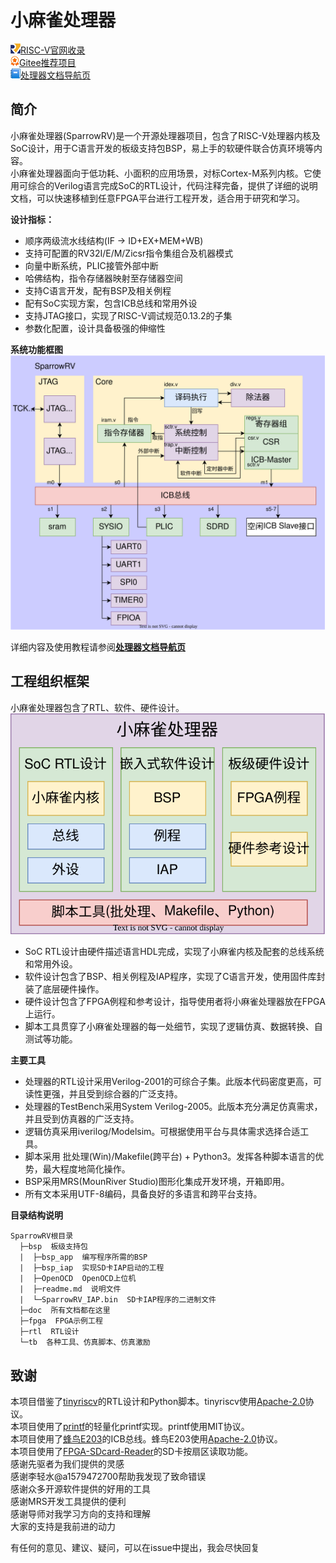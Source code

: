# 小麻雀处理器
[![rvlogo](doc/图库/Readme/rvlogo.bmp)RISC-V官网收录](https://riscv.org/exchange/?_sf_s=sparrowrv)  
[![teelogo](doc/图库/Readme/giteetj.bmp)Gitee推荐项目](https://gitee.com/explore/risc-v)  
[![book](doc/图库/Readme/book.png)处理器文档导航页](doc/文档导航.md)  


## 简介
小麻雀处理器(SparrowRV)是一个开源处理器项目，包含了RISC-V处理器内核及SoC设计，用于C语言开发的板级支持包BSP，易上手的软硬件联合仿真环境等内容。  
小麻雀处理器面向于低功耗、小面积的应用场景，对标Cortex-M系列内核。它使用可综合的Verilog语言完成SoC的RTL设计，代码注释完备，提供了详细的说明文档，可以快速移植到任意FPGA平台进行工程开发，适合用于研究和学习。  

**设计指标：**  
- 顺序两级流水线结构(IF -> ID+EX+MEM+WB)  
- 支持可配置的RV32I/E/M/Zicsr指令集组合及机器模式  
- 向量中断系统，PLIC接管外部中断  
- 哈佛结构，指令存储器映射至存储器空间  
- 支持C语言开发，配有BSP及相关例程  
- 配有SoC实现方案，包含ICB总线和常用外设  
- 支持JTAG接口，实现了RISC-V调试规范0.13.2的子集  
- 参数化配置，设计具备极强的伸缩性  

**系统功能框图**  
![soc架构](doc/图库/Readme/soc架构.svg)  

详细内容及使用教程请参阅[**处理器文档导航页**](doc/文档导航.md)  

## 工程组织框架
小麻雀处理器包含了RTL、软件、硬件设计。  
![组织框架](doc/图库/Readme/工程结构.svg)  
- SoC RTL设计由硬件描述语言HDL完成，实现了小麻雀内核及配套的总线系统和常用外设。  
- 软件设计包含了BSP、相关例程及IAP程序，实现了C语言开发，使用固件库封装了底层硬件操作。  
- 硬件设计包含了FPGA例程和参考设计，指导使用者将小麻雀处理器放在FPGA上运行。  
- 脚本工具贯穿了小麻雀处理器的每一处细节，实现了逻辑仿真、数据转换、自测试等功能。  


**主要工具**  
- 处理器的RTL设计采用Verilog-2001的可综合子集。此版本代码密度更高，可读性更强，并且受到综合器的广泛支持。  
- 处理器的TestBench采用System Verilog-2005。此版本充分满足仿真需求，并且受到仿真器的广泛支持。  
- 逻辑仿真采用iverilog/Modelsim。可根据使用平台与具体需求选择合适工具。  
- 脚本采用 批处理(Win)/Makefile(跨平台) + Python3。发挥各种脚本语言的优势，最大程度地简化操作。  
- BSP采用MRS(MounRiver Studio)图形化集成开发环境，开箱即用。  
- 所有文本采用UTF-8编码，具备良好的多语言和跨平台支持。  

**目录结构说明**  
```
SparrowRV根目录
  ├─bsp  板级支持包
  |  ├─bsp_app  编写程序所需的BSP
  |  ├─bsp_iap  实现SD卡IAP启动的工程
  |  ├─OpenOCD  OpenOCD上位机
  |  ├─readme.md  说明文件
  |  └─SparrowRV_IAP.bin  SD卡IAP程序的二进制文件
  ├─doc  所有文档都在这里
  ├─fpga  FPGA示例工程
  ├─rtl  RTL设计
  └─tb  各种工具、仿真脚本、仿真激励
```

## 致谢
本项目借鉴了[tinyriscv](https://gitee.com/liangkangnan/tinyriscv)的RTL设计和Python脚本。tinyriscv使用[Apache-2.0](http://www.apache.org/licenses/LICENSE-2.0)协议。  
本项目使用了[printf](https://github.com/mpaland/printf)的轻量化printf实现。printf使用MIT协议。  
本项目使用了[蜂鸟E203](https://gitee.com/riscv-mcu/e203_hbirdv2)的ICB总线。蜂鸟E203使用[Apache-2.0](http://www.apache.org/licenses/LICENSE-2.0)协议。  
本项目使用了[FPGA-SDcard-Reader](https://github.com/WangXuan95/FPGA-SDcard-Reader)的SD卡按扇区读取功能。  
感谢先驱者为我们提供的灵感  
感谢李轻水@a1579472700帮助我发现了致命错误  
感谢众多开源软件提供的好用的工具  
感谢MRS开发工具提供的便利   
感谢导师对我学习方向的支持和理解  
大家的支持是我前进的动力  

有任何的意见、建议、疑问，可以在issue中提出，我会尽快回复  
